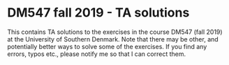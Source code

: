 # DM547 fall 2019 - TA solutions

This contains TA solutions to the exercises in the course DM547 (fall 2019) at the University of Southern Denmark. Note that there may be other, and potentially better ways to solve some of the exercises. If you find any errors, typos etc., please notify me so that I can correct them. 
